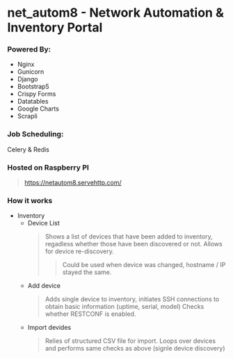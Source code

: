 # net_autom8 - Network Automation & Inventory Portal

### Powered By:
 - Nginx
 - Gunicorn
 - Django
 - Bootstrap5
 - Crispy Forms
 - Datatables
 - Google Charts
 - Scrapli

### Job Scheduling:
Celery & Redis

### Hosted on Raspberry PI
> https://netautom8.servehttp.com/

### How it works
* Inventory
    - Device List
        > Shows a list of devices that have been added to inventory, regadless whether those have been discovered or not.
        > Allows for device re-discovery.
        >> Could be used when device was changed, hostname / IP stayed the same.
    - Add device
        > Adds single device to inventory, initiates SSH connections to obtain basic information (uptime, serial, model)
        > Checks whether RESTCONF is enabled.
    - Import devides
        > Relies of structured CSV file for import.
        > Loops over devices and performs same checks as above (signle device discovery)
